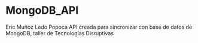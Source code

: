 # MongoDB_API
Eric Muñoz Ledo Popoca
API creada para sincronizar con base de datos de MongoDB, taller de Tecnologías Disruptivas

